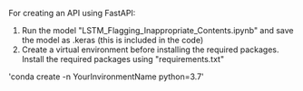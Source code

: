 For creating an API using FastAPI: 
1. Run the model "LSTM_Flagging_Inappropriate_Contents.ipynb" and save the model as .keras (this is included in the code)
2. Create a virtual environment before installing the required packages. Install the required packages using "requirements.txt"

'conda create -n YourInvironmentName python=3.7'
